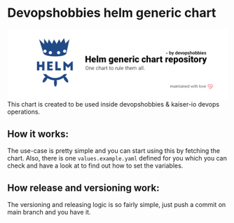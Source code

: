 # Devopshobbies helm generic chart

![DevopsHobbies helm generic chart](.github/assets/helm-generic-chart.png)
This chart is created to be used inside devopshobbies & kaiser-io devops operations.

## How it works:

The use-case is pretty simple and you can start using this by fetching the chart. Also, there is one `values.example.yaml` defined for you which you can check and have a look at to find out how to set the variables.

## How release and versioning work:

The versioning and releasing logic is so fairly simple, just push a commit on main branch and you have it.
